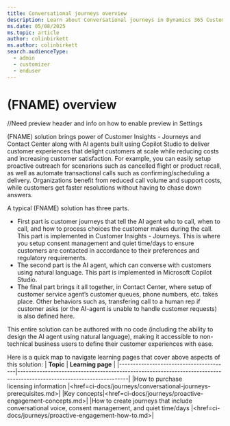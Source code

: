 ```yaml
---
title: Conversational journeys overview
description: Learn about Conversational journeys in Dynamics 365 Customer Insights - Journeys.
ms.date: 05/08/2025
ms.topic: article
author: colinbirkett
ms.author: colinbirkett
search.audienceType: 
  - admin
  - customizer
  - enduser
---
```


# (FNAME) overview
//Need preview header and info on how to enable preview in Settings

(FNAME) solution brings power of Customer Insights - Journeys and Contact Center along with AI agents built using Copilot Studio to deliver customer experiences that delight customers at scale while reducing costs and increasing customer satisfaction. For example, you can easily setup proactive outreach for scenarions such as cancelled flight or product recall, as well as automate transactional calls such as confirming/scheduling a delivery. Organizations benefit from reduced call volume and support costs, while customers get faster resolutions without having to chase down answers. 

A typical (FNAME) solution has three parts. 
- First part is customer journeys that tell the AI agent who to call, when to call, and how to process choices the customer makes during the call. This part is implemented in Customer Insights - Journeys. This is where you setup consent management and quiet time/days to ensure customers are contacted in accordance to their preferences and regulatory requirements.
- The second part is the AI agent, which can converse with customers using natural language. This part is implemented in Microsoft Copilot Studio.
- The final part brings it all together, in Contact Center, where setup of customer service agent’s customer queues, phone numbers, etc. takes place. Other behaviors such as, transfering call to a human rep if customer asks (or the AI-agent is unable to handle customer requests) is also defined here.

This entire solution can be authored with no code (including the ability to design the AI agent using natural language), making it accessible to non-technical business users to define their customer experiences with ease. 

Here is a quick map to navigate learning pages that cover above aspects of this solution:
| **Topic**                              | **Learning page**                                                                                                    |
|----------------------------------------|----------------------------------------------------------------------------------------------------------------------|
|How to purchase<br>licensing information |<href=ci-docs/journeys/conversational-journeys-prerequisites.md>|
|Key concepts|<href=ci-docs/journeys/proactive-engagement-concepts.md>|
|How to create journeys that include conversational voice, consent management, and quiet time/days |<href=ci-docs/journeys/proactive-engagement-how-to.md>|
